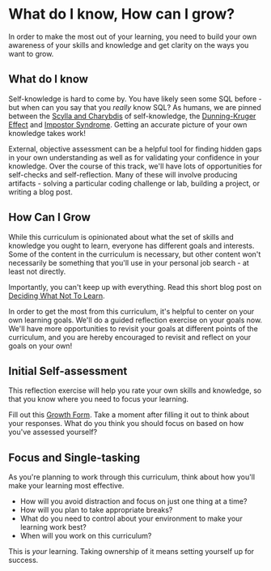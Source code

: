 # What do I know, How can I grow?

In order to make the most out of your learning, you need to build your own awareness of your skills and knowledge and get clarity on the ways you want to grow.

## What do I know

Self-knowledge is hard to come by. You have likely seen some SQL before - but when can you say that you _really_ know SQL? As humans, we are pinned between the [Scylla and Charybdis](https://en.wikipedia.org/wiki/Between_Scylla_and_Charybdis) of self-knowledge, the [Dunning-Kruger Effect](https://en.wikipedia.org/wiki/Dunning%E2%80%93Kruger_effect) and [Impostor Syndrome](https://en.wikipedia.org/wiki/Impostor_syndrome). Getting an accurate picture of your own knowledge takes work!

External, objective assessment can be a helpful tool for finding hidden gaps in your own understanding as well as for validating your confidence in your knowledge. Over the course of this track, we'll have lots of opportunities for self-checks and self-reflection. Many of these will involve producing artifacts - solving a particular coding challenge or lab, building a project, or writing a blog post.

## How Can I Grow

While this curriculum is opinionated about what the set of skills and knowledge you ought to learn, everyone has different goals and interests. Some of the content in the curriculum is necessary, but other content won't necessarily be something that you'll use in your personal job search - at least not directly.

Importantly, you can't keep up with everything. Read this short blog post on [Deciding What Not To Learn](https://gedd.ski/post/what-not-to-learn/).

In order to get the most from this curriculum, it's helpful to center on your own learning goals. We'll do a guided reflection exercise on your goals now. We'll have more opportunities to revisit your goals at different points of the curriculum, and you are hereby encouraged to revisit and reflect on your goals on your own!

## Initial Self-assessment

This reflection exercise will help you rate your own skills and knowledge, so that you know where you need to focus your learning.

Fill out this [Growth Form](https://docs.google.com/forms/d/e/1FAIpQLScBYVVltLPs6dx-GsDaVzCn4PR1TJrKniaeQEITfSNR1DwR0g/viewform). Take a moment after filling it out to think about your responses. What do you think you should focus on based on how you've assessed yourself?

## Focus and Single-tasking

As you're planning to work through this curriculum, think about how you'll make your learning most effective.

- How will you avoid distraction and focus on just one thing at a time?
- How will you plan to take appropriate breaks?
- What do you need to control about your environment to make your learning work best?
- When will you work on this curriculum?

This is _your_ learning. Taking ownership of it means setting yourself up for success.
